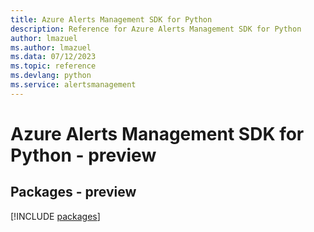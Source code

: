 ```yaml
---
title: Azure Alerts Management SDK for Python
description: Reference for Azure Alerts Management SDK for Python
author: lmazuel
ms.author: lmazuel
ms.data: 07/12/2023
ms.topic: reference
ms.devlang: python
ms.service: alertsmanagement
---
```

# Azure Alerts Management SDK for Python - preview
## Packages - preview
[!INCLUDE [packages](alerts-management-index.md)]